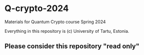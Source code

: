# Q-crypto-2024
Materials for Quantum Crypto course Spring 2024


Everything in this repository is (c) University of Tartu, Estonia.


## Please consider this repository "read only"
